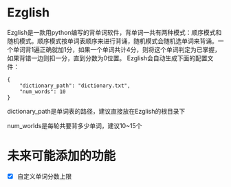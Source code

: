 # Ezglish
Ezglish是一款用python编写的背单词软件，背单词一共有两种模式：顺序模式和随机模式。顺序模式按单词表顺序来进行背诵，随机模式会随机选单词来背诵。一个单词背1遍正确就加1分，如果一个单词共计4分，则将这个单词判定为已掌握，如果背错一边则扣一分，直到分数为0位置。
Ezglish会自动生成下面的配置文件：
```
{
    "dictionary_path": "dictionary.txt",
    "num_words": 10
}
```
dictionary_path是单词表的路径，建议直接放在Ezglish的根目录下

num_worlds是每轮共要背多少单词，建议10~15个
# 未来可能添加的功能
- [x] 自定义单词分数上限
